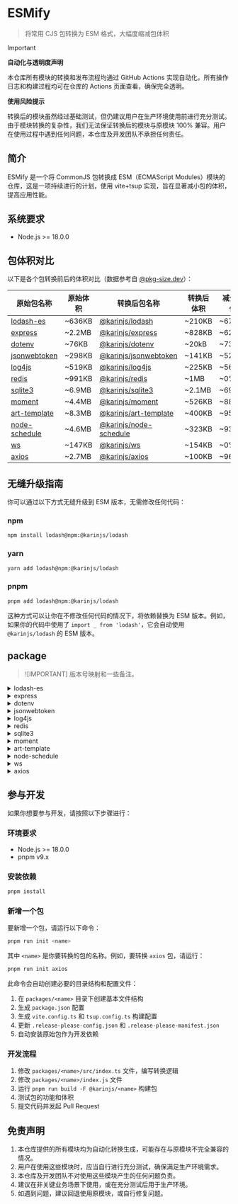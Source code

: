 # ESMify

> 将常用 CJS 包转换为 ESM 格式，大幅度缩减包体积

> [!IMPORTANT]
> **自动化与透明度声明**
>
> 本仓库所有模块的转换和发布流程均通过 GitHub Actions 实现自动化，所有操作日志和构建过程均可在仓库的 Actions 页面查看，确保完全透明。
>
> **使用风险提示**
>
> 转换后的模块虽然经过基础测试，但仍建议用户在生产环境使用前进行充分测试。由于模块转换的复杂性，我们无法保证转换后的模块与原模块 100% 兼容。用户在使用过程中遇到任何问题，本仓库及开发团队不承担任何责任。

## 简介

ESMify 是一个将 CommonJS 包转换成 ESM（ECMAScript Modules）模块的仓库，这是一项持续进行的计划，使用 vite+tsup 实现，旨在显著减小包的体积，提高应用性能。

## 系统要求

- Node.js >= 18.0.0

## 包体积对比

以下是各个包转换前后的体积对比（数据参考自 [@pkg-size.dev](https://pkg-size.dev/)）：

| 原始包名称      | 原始体积 | 转换后包名称             | 转换后体积 | 减少比例 | types |
| --------------- | -------- | ------------------------ | ---------- | -------- | ----- |
| [lodash-es]     | ~636KB   | [@karinjs/lodash]        | ~210KB     | ~67%     | ❌     |
| [express]       | ~2.2MB   | [@karinjs/express]       | ~828KB     | ~62%     | ❌     |
| [dotenv]        | ~76KB    | [@karinjs/dotenv]        | ~20kB      | ~73.7%   | ✅     |
| [jsonwebtoken]  | ~298KB   | [@karinjs/jsonwebtoken]  | ~141KB     | ~52.7%   | ✅     |
| [log4js]        | ~519KB   | [@karinjs/log4js]        | ~225KB     | ~56.6%   | ✅     |
| [redis]         | ~991KB   | [@karinjs/redis]         | ~1MB       | ~0%      | ✅     |
| [sqlite3]       | ~6.9MB   | [@karinjs/sqlite3]       | ~2.1MB     | ~69.6%   | ✅     |
| [moment]        | ~4.4MB   | [@karinjs/moment]        | ~526KB     | ~88%     | ✅     |
| [art-template]  | ~8.3MB   | [@karinjs/art-template]  | ~400KB     | ~95.2%   | ✅     |
| [node-schedule] | ~4.6MB   | [@karinjs/node-schedule] | ~323KB     | ~93%     | ✅     |
| [ws]            | ~147KB   | [@karinjs/ws]            | ~154KB     | ~0%      | ✅     |
| [axios]         | ~2.7MB   | [@karinjs/axios]         | ~100KB     | ~96.3%   | ✅     |

## 无缝升级指南

你可以通过以下方式无缝升级到 ESM 版本，无需修改任何代码：

### npm

```bash
npm install lodash@npm:@karinjs/lodash
```

### yarn

```bash
yarn add lodash@npm:@karinjs/lodash
```

### pnpm

```bash
pnpm add lodash@npm:@karinjs/lodash
```

这种方式可以让你在不修改任何代码的情况下，将依赖替换为 ESM 版本。例如，如果你的代码中使用了 `import _ from 'lodash'`，它会自动使用 `@karinjs/lodash` 的 ESM 版本。

## package

> ![IMPORTANT]
> 版本号映射和一些备注。

<details>
<summary>lodash-es</summary>

> 此包的类型转换存在问题，请单独安装`@types/lodash`

| 版本  | 原始版本 | 备注 |
| ----- | -------- | ---- |
| 1.1.1 | 4.17.21  |      |

</details>

<details>
<summary>express</summary>

> 此包的类型转换存在问题，请单独安装`@types/express`

| 版本  | 原始版本 | 备注 |
| ----- | -------- | ---- |
| 1.0.3 | 4.18.2   |      |

</details>

<details>
<summary>dotenv</summary>

> 内置类型

| 版本  | 原始版本 | 备注 |
| ----- | -------- | ---- |
| 1.1.2 | 16.3.1   |      |

</details>

<details>
<summary>jsonwebtoken</summary>

> 内置类型

| 版本  | 原始版本 | 备注 |
| ----- | -------- | ---- |
| 1.1.1 | 9.0.2    |      |

</details>

<details>
<summary>log4js</summary>

> 内置类型

| 版本  | 原始版本 | 备注 |
| ----- | -------- | ---- |
| 1.1.4 | 6.9.1    |      |

</details>

<details>
<summary>redis</summary>

> 内置类型

| 版本  | 原始版本 | 备注 |
| ----- | -------- | ---- |
| 1.1.1 | 4.6.11   |      |

</details>

<details>
<summary>sqlite3</summary>

> 内置类型

| 版本  | 原始版本 | 备注 |
| ----- | -------- | ---- |
| 0.1.1 | 5.1.7    |      |

</details>

<details>
<summary>moment</summary>

> 内置类型
> 仓库地址: https://github.com/KarinJS/moment

| 版本  | 原始版本 | 备注 |
| ----- | -------- | ---- |
| 1.1.0 | 2.30.1   |      |

</details>

<details>
<summary>art-template</summary>

> 内置类型
> 仓库地址: https://github.com/KarinJS/art-template

| 版本  | 原始版本 | 备注 |
| ----- | -------- | ---- |
| 1.1.0 | 4.13.2   |      |

</details>

<details>
<summary>node-schedule</summary>

> 内置类型
> 仓库地址: https://github.com/KarinJS/node-schedule
| 版本  | 原始版本 | 备注 |
| ----- | -------- | ---- |
| 1.1.0 | 2.1.1    |      |

</details>

<details>
<summary>ws</summary>

> 内置类型
> 仓库地址: https://github.com/KarinJS/ws

| 版本  | 原始版本 | 备注 |
| ----- | -------- | ---- |
| 1.1.0 | 8.16.0   |      |

</details>

<details>
<summary>axios</summary>

> 内置类型
> 仓库地址: https://github.com/KarinJS/axios

</details>

## 参与开发

如果你想要参与开发，请按照以下步骤进行：

### 环境要求

- Node.js >= 18.0.0
- pnpm v9.x

### 安装依赖

```bash
pnpm install
```

### 新增一个包

要新增一个包，请运行以下命令：

```bash
pnpm run init <name>
```

其中 `<name>` 是你要转换的包的名称。例如，要转换 `axios` 包，请运行：

```bash
pnpm run init axios
```

此命令会自动创建必要的目录结构和配置文件：

1. 在 `packages/<name>` 目录下创建基本文件结构
2. 生成 `package.json` 配置
3. 生成 `vite.config.ts` 和 `tsup.config.ts` 构建配置
4. 更新 `.release-please-config.json` 和 `.release-please-manifest.json`
5. 自动安装原始包作为开发依赖

### 开发流程

1. 修改 `packages/<name>/src/index.ts` 文件，编写转换逻辑
2. 修改 `packages/<name>/index.js` 文件
3. 运行 `pnpm run build -F @karinjs/<name>` 构建包
4. 测试包的功能和体积
5. 提交代码并发起 Pull Request

## 免责声明

1. 本仓库提供的所有模块均为自动化转换生成，可能存在与原模块不完全兼容的情况。
2. 用户在使用这些模块时，应当自行进行充分测试，确保满足生产环境需求。
3. 本仓库及开发团队不对使用这些模块产生的任何问题负责。
4. 建议在非关键业务场景下使用，或在充分测试后用于生产环境。
5. 如遇到问题，建议回退使用原模块，或自行修复问题。

[lodash-es]: https://www.npmjs.com/package/lodash-es
[express]: https://www.npmjs.com/package/express
[dotenv]: https://www.npmjs.com/package/dotenv
[jsonwebtoken]: https://www.npmjs.com/package/jsonwebtoken
[log4js]: https://www.npmjs.com/package/log4js
[redis]: https://www.npmjs.com/package/redis
[sqlite3]: https://www.npmjs.com/package/sqlite3
[moment]: https://www.npmjs.com/package/moment
[art-template]: https://www.npmjs.com/package/art-template
[node-schedule]: https://www.npmjs.com/package/node-schedule
[ws]: https://www.npmjs.com/package/ws
[axios]: https://www.npmjs.com/package/axios

[@karinjs/lodash]: https://www.npmjs.com/package/@karinjs/lodash
[@karinjs/express]: https://www.npmjs.com/package/@karinjs/express
[@karinjs/dotenv]: https://www.npmjs.com/package/@karinjs/dotenv
[@karinjs/jsonwebtoken]: https://www.npmjs.com/package/@karinjs/jsonwebtoken
[@karinjs/log4js]: https://www.npmjs.com/package/@karinjs/log4js
[@karinjs/redis]: https://www.npmjs.com/package/@karinjs/redis
[@karinjs/sqlite3]: https://www.npmjs.com/package/@karinjs/sqlite3
[@karinjs/moment]: https://www.npmjs.com/package/@karinjs/moment
[@karinjs/art-template]: https://www.npmjs.com/package/@karinjs/art-template
[@karinjs/node-schedule]: https://www.npmjs.com/package/@karinjs/node-schedule
[@karinjs/ws]: https://www.npmjs.com/package/@karinjs/ws
[@karinjs/axios]: https://www.npmjs.com/package/@karinjs/axios
